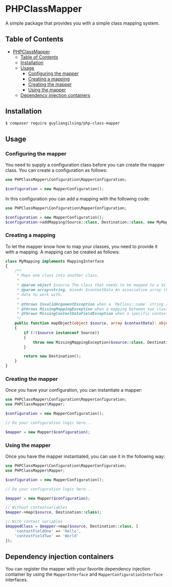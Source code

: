# PHPClassMapper
A simple package that provides you with a simple class mapping system.

## Table of Contents

<!-- TOC -->

- [PHPClassMapper](#phpclassmapper)
    - [Table of Contents](#table-of-contents)
    - [Installation](#installation)
    - [Usage](#usage)
        - [Configuring the mapper](#configuring-the-mapper)
        - [Creating a mapping](#creating-a-mapping)
        - [Creating the mapper](#creating-the-mapper)
        - [Using the mapper](#using-the-mapper)
    - [Dependency injection containers](#dependency-injection-containers)

<!-- /TOC -->

## Installation
```bash
$ composer require guyliangilsing/php-class-mapper
```

## Usage
### Configuring the mapper
You need to supply a configuration class before you can create the mapper class. You can create a configuration as follows:

```php
use PHPClassMapper\Configuration\MapperConfiguration;

$configuration = new MapperConfiguration();
```

In this configuration you can add a mapping with the following code:

```php
use PHPClassMapper\Configuration\MapperConfiguration;

$configuration = new MapperConfiguration();
$configuration->addMapping(Source::class, Destination::class, new MyMapping());
```

### Creating a mapping
To let the mapper know how to map your classes, you need to provide it with a mapping. A mapping can be created as follows:

```php
class MyMapping implements MappingInterface
{
    /**
     * Maps one class into another class.
     *
     * @param object $source The class that needs to be mapped to a different class.
     * @param array<string, mixed> $contextData An associative array (key => value) that gives the mapper additional
     * data to work with.
     *
     * @throws InvalidArgumentException when a `MyClass::name` string refers to a class that does not exist.
     * @throws MissingMappingException when a mapping between two class types can't be found.
     * @throws MissingContextDataFieldException when a specific context data field can't be found.
     */
    public function mapObject(object $source, array $contextData): object
    {
        if (!($source instanceof Source))
        {
            throw new MissingMappingException($source::class, Destination::class);
        }

        return new Destination();
    }
}
```

### Creating the mapper
Once you have your configuration, you can instantiate a mapper:

```php
use PHPClassMapper\Configuration\MapperConfiguration;
use PHPClassMapper\Mapper;

$configuration = new MapperConfiguration();

// Do your configuration logic here...

$mapper = new Mapper($configuration);
```

### Using the mapper
Once you have the mapper instantiated, you can use it in the following way:


```php
use PHPClassMapper\Configuration\MapperConfiguration;
use PHPClassMapper\Mapper;

$configuration = new MapperConfiguration();

// Do your configuration logic here...

$mapper = new Mapper($configuration);

// Without contextvariables
$mapper->map($source, Destination::class);

// With context variables
$mappedClass = $mapper->map($source, Destination::class, [
    'contextFieldOne' => 'Hello',
    'contextFieldTwo' => 'World'
]);
```

## Dependency injection containers
You can register the mapper with your favorite dependency injection container by using the `MapperInterface` and `MapperConfigurationInterface` interfaces.
